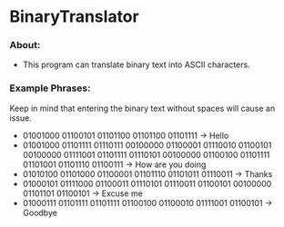 # BinaryTranslator

### About:
- This program can translate binary text into ASCII characters.

### Example Phrases:
Keep in mind that entering the binary text without spaces will cause an issue.
- 01001000 01100101 01101100 01101100 01101111 -> Hello
- 01001000 01101111 01110111 00100000 01100001 01110010 01100101 00100000 01111001 01101111 01110101 00100000 01100100 01101111 01101001 01101110 01100111 -> How are you doing
- 01010100 01101000 01100001 01101110 01101011 01110011 -> Thanks
- 01000101 01111000 01100011 01110101 01110011 01100101 00100000 01101101 01100101 -> Excuse me
- 01000111 01101111 01101111 01100100 01100010 01111001 01100101 -> Goodbye
